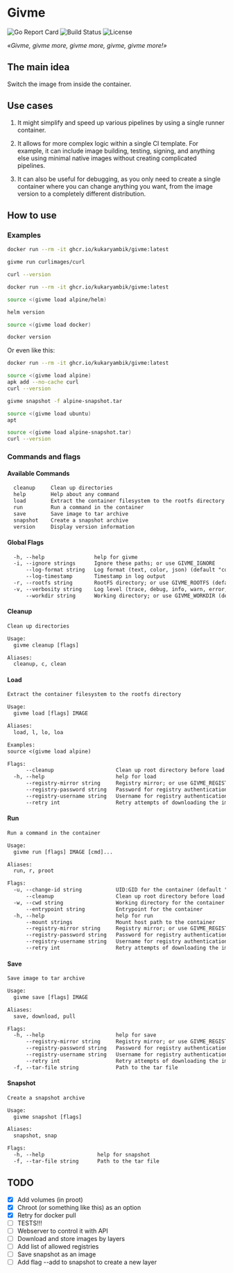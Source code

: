 # Givme

![Go Report Card](https://goreportcard.com/badge/github.com/kukaryambik/givme)
![Build Status](https://img.shields.io/github/actions/workflow/status/kukaryambik/givme/docker-publish.yml)
![License](https://img.shields.io/github/license/kukaryambik/givme)

_«Givme, givme more, givme more, givme, givme more!»_

## The main idea

Switch the image from inside the container.

## Use cases

1. It might simplify and speed up various pipelines by using a single runner container.

2. It allows for more complex logic within a single CI template. For example, it can include image building, testing, signing, and anything else using minimal native images without creating complicated pipelines.

3. It can also be useful for debugging, as you only need to create a single container where you can change anything you want, from the image version to a completely different distribution.

## How to use

### Examples

```sh
docker run --rm -it ghcr.io/kukaryambik/givme:latest

givme run curlimages/curl

curl --version
```

```sh
docker run --rm -it ghcr.io/kukaryambik/givme:latest

source <(givme load alpine/helm)

helm version

source <(givme load docker)

docker version
```

Or even like this:

```sh
docker run --rm -it ghcr.io/kukaryambik/givme:latest

source <(givme load alpine)
apk add --no-cache curl
curl --version

givme snapshot -f alpine-snapshot.tar

source <(givme load ubuntu)
apt

source <(givme load alpine-snapshot.tar)
curl --version
```

### Commands and flags

#### Available Commands

```txt
  cleanup     Clean up directories
  help        Help about any command
  load        Extract the container filesystem to the rootfs directory
  run         Run a command in the container
  save        Save image to tar archive
  snapshot    Create a snapshot archive
  version     Display version information
```

#### Global Flags

```txt
  -h, --help                help for givme
  -i, --ignore strings      Ignore these paths; or use GIVME_IGNORE
      --log-format string   Log format (text, color, json) (default "color")
      --log-timestamp       Timestamp in log output
  -r, --rootfs string       RootFS directory; or use GIVME_ROOTFS (default "/")
  -v, --verbosity string    Log level (trace, debug, info, warn, error, fatal, panic) (default "info")
      --workdir string      Working directory; or use GIVME_WORKDIR (default "/givme/tmp")
```

#### Cleanup

```txt
Clean up directories

Usage:
  givme cleanup [flags]

Aliases:
  cleanup, c, clean
```

#### Load

```txt
Extract the container filesystem to the rootfs directory

Usage:
  givme load [flags] IMAGE

Aliases:
  load, l, lo, loa

Examples:
source <(givme load alpine)

Flags:
      --cleanup                    Clean up root directory before load (default true)
  -h, --help                       help for load
      --registry-mirror string     Registry mirror; or use GIVME_REGISTRY_MIRROR
      --registry-password string   Password for registry authentication; or use GIVME_REGISTRY_PASSWORD
      --registry-username string   Username for registry authentication; or use GIVME_REGISTRY_USERAppName
      --retry int                  Retry attempts of downloading the image; or use GIVME_RETRY
```

#### Run

```txt
Run a command in the container

Usage:
  givme run [flags] IMAGE [cmd]...

Aliases:
  run, r, proot

Flags:
  -u, --change-id string           UID:GID for the container (default "0:0")
      --cleanup                    Clean up root directory before load (default true)
  -w, --cwd string                 Working directory for the container
      --entrypoint string          Entrypoint for the container
  -h, --help                       help for run
      --mount strings              Mount host path to the container
      --registry-mirror string     Registry mirror; or use GIVME_REGISTRY_MIRROR
      --registry-password string   Password for registry authentication; or use GIVME_REGISTRY_PASSWORD
      --registry-username string   Username for registry authentication; or use GIVME_REGISTRY_USERAppName
      --retry int                  Retry attempts of downloading the image; or use GIVME_RETRY
```

#### Save

```txt
Save image to tar archive

Usage:
  givme save [flags] IMAGE

Aliases:
  save, download, pull

Flags:
  -h, --help                       help for save
      --registry-mirror string     Registry mirror; or use GIVME_REGISTRY_MIRROR
      --registry-password string   Password for registry authentication; or use GIVME_REGISTRY_PASSWORD
      --registry-username string   Username for registry authentication; or use GIVME_REGISTRY_USERNAME
      --retry int                  Retry attempts of downloading the image; or use GIVME_RETRY
  -f, --tar-file string            Path to the tar file
```

#### Snapshot

```txt
Create a snapshot archive

Usage:
  givme snapshot [flags]

Aliases:
  snapshot, snap

Flags:
  -h, --help                 help for snapshot
  -f, --tar-file string      Path to the tar file
```

## TODO

- [x] Add volumes (in proot)
- [x] Chroot (or something like this) as an option
- [x] Retry for docker pull
- [ ] TESTS!!!
- [ ] Webserver to control it with API
- [ ] Download and store images by layers
- [ ] Add list of allowed registries
- [ ] Save snapshot as an image
- [ ] Add flag --add to snapshot to create a new layer
